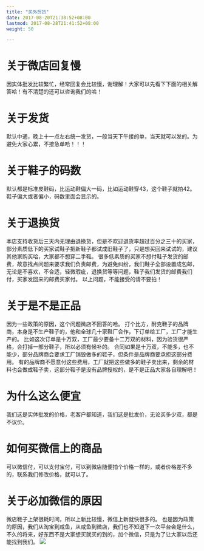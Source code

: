 ```yaml
---
title: "买外贸货"
date: 2017-08-20T21:38:52+08:00
lastmod: 2017-08-28T21:41:52+08:00
weight: 50

---
```


#  关于微店回复慢
因实体批发比较繁忙，经常回复会比较慢，谢理解！大家可以先看下下面的相关解答哈！有不清楚的还可以咨询我们的哈！
# 关于发货

默认中通，晚上十一点左右统一发货，一般当天下午接的单，当天就可以发的。为避免大家心累，不接急单哈！！！
<!-- more -->
#  关于鞋子的码数
默认都是标准皮鞋码，比运动鞋偏大一码，比如运动鞋穿43，这个鞋子就拍42。鞋子偏大或者偏小，码数里面会显示的。
#  关于退换货
本店支持收货后三天内无理由退换货，但是不欢迎退货率超过百分之三十的买家，部分素质低下的买家试鞋子把新鞋子都试成旧鞋子了，只是想买回来试试的，建议其他家购买哈，大家都不想穿二手鞋。
很多低素质的买家不想付鞋子发货的邮费，故意找点问题来要求我们负责邮费，为避免纠纷，我们鞋子全部设置成包邮，无论是不喜欢，不合适，轻微瑕疵，退换货等等问题，鞋子我们发货的邮费我们付，买家发回来的邮费买家付。
以上问题，不能接受的请不要拍！

#  关于是不是正品
因为一些政策的原因，这个问题微店不回答的哈。
打个比方，耐克鞋子的品牌商，本身是不生产鞋子的，他和全球几十家鞋厂合作，下订单给工厂，工厂才能生产的。
比如这次订单是十万双，工厂最少要备十二万双的材料，因为验货很严格，会打掉一部分鞋子，所以必须有候补的。
合同如果是十万双，不能多，也不能少，部分品牌商会要求工厂销毁做多的鞋子，但条件是品牌商要承担这部分费用。
有的品牌商不愿意付这些费用，工厂就把这些做多的鞋子卖出来，剩余的材料也会做成鞋子卖，这部分鞋子是没有品牌授权的，是不是正品大家各自理解吧！
#  为什么这么便宜
我们这是实体批发的价格，老客户都知道，我们这是批发价，无论买多少双，都是不议价。
#  如何买微信上的商品
可以微信付，可以支付宝付，可以到微店随便拍个价格一样的，或者价格差不多的，联系我们修改价格，就可以了。

#  关于必加微信的原因
微店鞋子上架很耗时间，所以上新比较慢，微信上新就快很多的。
也是因为政策的原因，我们从淘宝到咸鱼，从咸鱼到微店，我们也不知道下一次平台会是什么，不久的将来，好东西不是大家想买就买的到的，加个微信，只是为了让大家以后还能找到我们。
![](https://cdn.jsdelivr.net/gh/waimao8/image@master/1.png)

